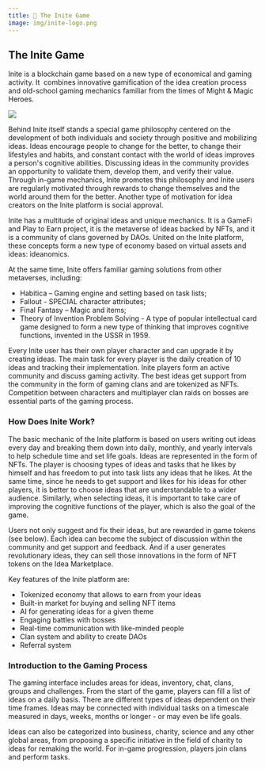 ```yaml
---
title: 🔭 The Inite Game
image: img/inite-logo.png
---
```

<!--StartFragment-->

## The Inite Game 

Inite is a blockchain game based on a new type of economical and gaming activity. It  combines innovative gamification of the idea creation process and old-school gaming mechanics familiar from the times of Might & Magic Heroes. 

![](img/logo-1920.png)

Behind Inite itself stands a special game philosophy centered on the development of both individuals and society through positive and mobilizing ideas. Ideas encourage people to change for the better, to change their lifestyles and habits, and constant contact with the world of ideas improves a person's cognitive abilities. Discussing ideas in the community provides an opportunity to validate them, develop them, and verify their value. Through in-game mechanics, Inite promotes this philosophy and Inite users are regularly motivated through rewards to change themselves and the world around them for the better. Another type of motivation for idea creators on the Inite platform is social approval.

Inite has a multitude of original ideas and unique mechanics. It is a GameFi and Play to Earn project, it is the metaverse of ideas backed by NFTs, and it is a community of clans governed by DAOs. United on the Inite platform, these concepts form a new type of economy based on virtual assets and ideas: ideanomics.   

At the same time, Inite offers familiar gaming solutions from other metaverses, including:  

* Habitica – Gaming engine and setting based on task lists; 
* Fallout - SPECIAL character attributes;
* Final Fantasy – Magic and items;
* Theory of Invention Problem Solving - A type of popular intellectual card game designed to form a new type of thinking that improves cognitive functions, invented in the USSR in 1959.

Every Inite user has their own player character and can upgrade it by creating ideas. The main task for every player is the daily creation of 10 ideas and tracking their implementation. Inite players form an active community and discuss gaming activity. The best ideas get support from the community in the form of gaming clans and are tokenized as NFTs. Сompetition between characters and multiplayer clan raids on bosses are essential parts of the gaming process. 

### How Does Inite Work? 

The basic mechanic of the Inite platform is based on users writing out ideas every day and breaking them down into daily, monthly, and yearly intervals to help schedule time and set life goals. Ideas are represented in the form of NFTs. The player is choosing types of ideas and tasks that he likes by himself and has freedom to put into task lists any ideas that he likes. At the same time, since he needs to get support and likes for his ideas for other players, it is better to choose ideas that are understandable to a wider audience. Similarly, when selecting ideas, it is important to take care of improving the cognitive functions of the player, which is also the goal of the game.

Users not only suggest and fix their ideas, but are rewarded in game tokens (see below). Each idea can become the subject of discussion within the community and get support and feedback. And if a user generates revolutionary ideas, they can sell those innovations in the form of NFT tokens on the Idea Marketplace.  

Key features of the Inite platform are:

* Tokenized economy that allows to earn from your ideas
* Built-in market for buying and selling NFT items
* AI for generating ideas for a given theme
* Engaging battles with bosses
* Real-time communication with like-minded people
* Clan system and ability to create DAOs
* Referral system

### Introduction to the Gaming Process

The gaming interface includes areas for ideas, inventory, chat, clans, groups and challenges. From the start of the game, players can fill a list of ideas on a daily basis. There are different types of ideas dependent on their time frames. Ideas may be connected with individual tasks on a timescale measured in days, weeks, months or longer - or may even be life goals. 

Ideas can also be categorized into business, charity, science and any other global areas, from proposing a specific initiative in the field of charity to ideas for remaking the world. For in-game progression, players join clans and perform tasks.

<!--EndFragment-->